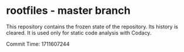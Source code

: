 # rootfiles - master branch

This repository contains the frozen state of the repository.
Its history is cleared. It is used only for static code
analysis with Codacy.

Commit Time: 1711607244